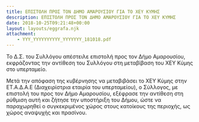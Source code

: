 ```yaml
---
title: ΕΠΙΣΤΟΛΗ ΠΡΟΣ ΤΟΝ ΔΗΜΟ ΑΜΑΡΟΥΣΙΟΥ ΓΙΑ ΤΟ ΧΕΥ ΚΥΜΗΣ
description: ΕΠΙΣΤΟΛΗ ΠΡΟΣ ΤΟΝ ΔΗΜΟ ΑΜΑΡΟΥΣΙΟΥ ΓΙΑ ΤΟ ΧΕΥ ΚΥΜΗΣ
date: 2018-10-25T09:21:48+00:00
layout: layouts/eggrafa.njk
attachment:
    - YYY_YYYYYYYYYY_YYYYYYY_181018.pdf
---
```

Το Δ.Σ. του Συλλόγου απέστειλε επιστολή προς τον Δήμο Αμαρουσίου, εκφράζοντας την αντίθεση του Συλλόγου στη μεταβίβαση του ΧΕΥ Κύμης στο υπερταμείο.
<!-- excerpt -->
Μετά την απόφαση της κυβέρνησης να μεταβιβάσει το ΧΕΥ Κύμης στην ΕΤ.Α.Δ.Α.Ε (Διαχειρίστρια εταιρία του υπερταμείου), ο Σύλλογος, με επιστολή του προς τον Δήμο Αμαρουσίου, εξέφρασε την αντίθεση στη ρύθμιση αυτή και ζήτησε την υποστήριξη του Δήμου, ώστε να παραχωρηθεί ο συγκεκριμένος χώρος στους κατοίκους της περιοχής, ως χώρος αναψυχής και πρασίνου.
